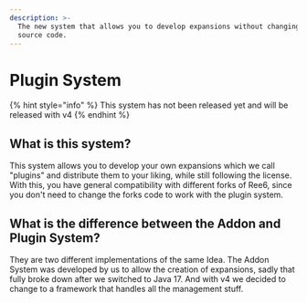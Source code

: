 ```yaml
---
description: >-
  The new system that allows you to develop expansions without changing the bots
  source code.
---
```


# Plugin System

{% hint style="info" %}
This system has not been released yet and will be released with v4
{% endhint %}

## What is this system?

This system allows you to develop your own expansions which we call "plugins" and distribute them to your liking, while still following the license. With this, you have general compatibility with different forks of Ree6, since you don't need to change the forks code to work with the plugin system.

## What is the difference between the Addon and Plugin System?

They are two different implementations of the same Idea. The Addon System was developed by us to allow the creation of expansions, sadly that fully broke down after we switched to Java 17. And with v4 we decided to change to a framework that handles all the management stuff.
